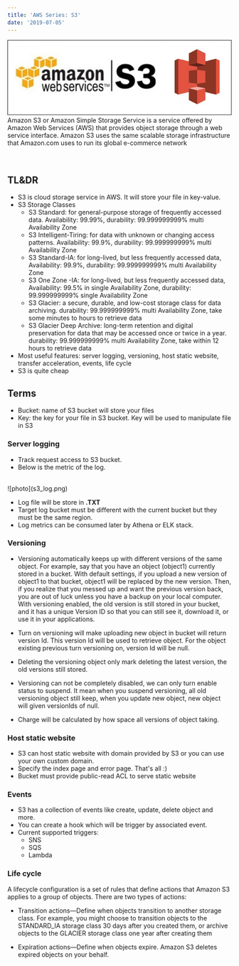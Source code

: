 ```yaml
---
title: 'AWS Series: S3'
date: '2019-07-05'
---
```

![photo](s3.jpg)
<br>
Amazon S3 or Amazon Simple Storage Service is a service offered by Amazon Web Services (AWS) that provides object storage through a web service interface. Amazon S3 uses the same scalable storage infrastructure that Amazon.com uses to run its global e-commerce network
<br>
<br>
<br>
## TL&DR
- S3 is cloud storage service in AWS. It will store your file in key-value.
- S3 Storage Classes
  - S3 Standard: for general-purpose storage of frequently accessed data. Availability: 99.99%, durability: 99.999999999%  multi Availability Zone
  - S3 Intelligent-Tiring: for data with unknown or changing access patterns. Availability: 99.9%, durability: 99.999999999% multi Availability Zone
  - S3 Standard-IA: for long-lived, but less frequently accessed data,
  Availability: 99.9%, durability: 99.999999999% multi Availability Zone
  - S3 One Zone -IA: for long-lived, but less frequently accessed data,
  Availability: 99.5% in single Availability Zone, durability: 99.999999999% single Availability Zone
  - S3 Glacier: a secure, durable, and low-cost storage class for data archiving. durability: 99.999999999% multi Availability Zone, take some minutes to hours to retrieve data
  - S3 Glacier Deep Archive: long-term retention and digital preservation for data that may be accessed once or twice in a year. durability: 99.999999999% multi Availability Zone, take within 12 hours to retrieve data
- Most useful features: server logging, versioning, host static website, transfer acceleration, events, life cycle
- S3 is quite cheap

## Terms
- Bucket: name of S3 bucket will store your files
- Key: the key for your file in S3 bucket. Key will be used to manipulate file in S3

### Server logging

- Track request access to S3 bucket.
- Below is the metric of the log.
<br>
![photo](s3_log.png)

- Log file will be store in __.TXT__
- Target log bucket must be different with the current bucket but they must be the same region.
- Log metrics can be consumed later by Athena or ELK stack.

### Versioning

- Versioning automatically keeps up with different versions of the same object. For example, say that you have an object (object1) currently stored in a bucket. With default settings, if you upload a new version of object1 to that bucket, object1 will be replaced by the new version. Then, if you realize that you messed up and want the previous version back, you are out of luck unless you have a backup on your local computer. With versioning enabled, the old version is still stored in your bucket, and it has a unique Version ID so that you can still see it, download it, or use it in your applications.


- Turn on versioning will make uploading new object in bucket will return version Id. This version Id will be used to retrieve object. For the object existing previous turn versioning on, version Id will be null.


- Deleting the versioning object only mark deleting the latest version, the old versions still stored.


- Versioning can not be completely disabled, we can only turn enable status to suspend. It mean when you suspend versioning, all old versioning object still keep, when you update new object, new object will given versionIds of null.


- Charge will be calculated by how space all versions of object taking.

### Host static website

- S3 can host static website with domain provided by S3 or you can use your own custom domain.
- Specify the index page and error page. That's all :)
- Bucket must provide public-read ACL to serve static website

### Events

- S3 has a collection of events like create, update, delete object and more.
- You can create a hook which will be trigger by associated event.
- Current supported triggers:
    - SNS
    - SQS
    - Lambda

### Life cycle

A lifecycle configuration is a set of rules that define actions that Amazon S3 applies to a group of objects. There are two types of actions:

- Transition actions—Define when objects transition to another storage class. For example, you might choose to transition objects to the STANDARD_IA storage class 30 days after you created them, or archive objects to the GLACIER storage class one year after creating them


- Expiration actions—Define when objects expire. Amazon S3 deletes expired objects on your behalf.

 

